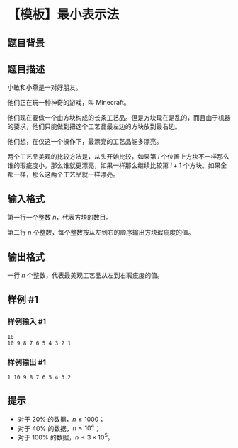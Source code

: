 # 【模板】最小表示法

## 题目背景



## 题目描述

小敏和小燕是一对好朋友。

他们正在玩一种神奇的游戏，叫 Minecraft。

他们现在要做一个由方块构成的长条工艺品。但是方块现在是乱的，而且由于机器的要求，他们只能做到把这个工艺品最左边的方块放到最右边。

他们想，在仅这一个操作下，最漂亮的工艺品能多漂亮。

两个工艺品美观的比较方法是，从头开始比较，如果第 $i$ 个位置上方块不一样那么谁的瑕疵度小，那么谁就更漂亮，如果一样那么继续比较第 $i+1$ 个方块。如果全都一样，那么这两个工艺品就一样漂亮。

## 输入格式

第一行一个整数 $n$，代表方块的数目。

第二行 $n$ 个整数，每个整数按从左到右的顺序输出方块瑕疵度的值。

## 输出格式

一行 $n$ 个整数，代表最美观工艺品从左到右瑕疵度的值。

## 样例 #1

### 样例输入 #1
```
10
10 9 8 7 6 5 4 3 2 1
```

### 样例输出 #1

```
1 10 9 8 7 6 5 4 3 2
```

## 提示

- 对于 $20\%$ 的数据，$n\le 1000$；
- 对于 $40\%$ 的数据，$n\le 10^4$；
- 对于 $100\%$ 的数据，$n\le 3\times 10^5$。
